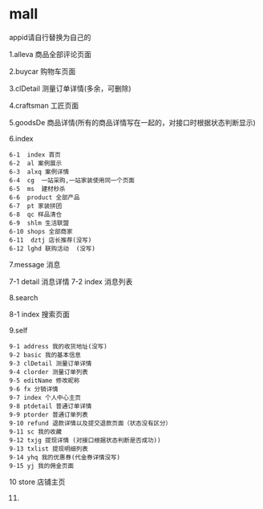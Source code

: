 # mall
appid请自行替换为自己的

1.alleva 商品全部评论页面

2.buycar 购物车页面

3.clDetail 测量订单详情(多余，可删除)

4.craftsman 工匠页面

5.goodsDe 商品详情(所有的商品详情写在一起的，对接口时根据状态判断显示)

6.index

    6-1  index 首页
    6-2  al 案例展示
    6-3  alxq 案例详情
    6-4  cg  一站采购,一站家装使用同一个页面
    6-5  ms  建材秒杀
    6-6  product 全部产品
    6-7  pt 家装拼团
    6-8  qc 样品清仓
    6-9  shlm 生活联盟
    6-10 shops 全部商家
    6-11  dztj 店长推荐(没写)
    6-12 lghd 联购活动  (没写)

7.message 消息

7-1 detail 消息详情
7-2 index 消息列表

8.search

8-1 index 搜索页面

9.self

    9-1 address 我的收货地址(没写)
    9-2 basic 我的基本信息
    9-3 clDetail 测量订单详情
    9-4 clorder 测量订单列表
    9-5 editName 修改昵称
    9-6 fx 分销详情
    9-7 index 个人中心主页
    9-8 ptdetail 普通订单详情
    9-9 ptorder 普通订单列表
    9-10 refund 退款详情以及提交退款页面（状态没有区分）
    9-11 sc 我的收藏
    9-12 txjg 提现详情 (对接口根据状态判断是否成功))
    9-13 txlist 提现明细列表
    9-14 yhq 我的优惠券(代金券详情没写)
    9-15 yj 我的佣金页面

10 store 店铺主页

11.
